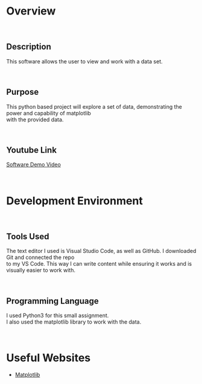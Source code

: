 # Overview

<p>&nbsp;</p>

## Description
This software allows the user to view and work with a data set.

<p>&nbsp;</p>

## Purpose 
This python based project will explore a set of data, demonstrating the power and capability of matplotlib  
with the provided data.  

<p>&nbsp;</p>

## Youtube Link

[Software Demo Video](https://youtu.be/D27rUCOkuRY)

<p>&nbsp;</p>

# Development Environment

<p>&nbsp;</p>

## Tools Used

The text editor I used is Visual Studio Code, as well as GitHub. I downloaded Git and connected the repo  
to my VS Code. This way I can write content while ensuring it works and is visually easier to work with.  

<p>&nbsp;</p>

## Programming Language
I used Python3 for this small assignment.  
I also used the matplotlib library to work with the data.

<p>&nbsp;</p>

# Useful Websites

* [Matplotlib](https://matplotlib.org/)